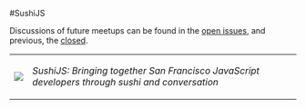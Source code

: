 #SushiJS

Discussions of future meetups can be found in the [open issues](https://github.com/sushijs/san-francisco-ca-usa/issues?page=1&state=open), and previous, the [closed](https://github.com/sushijs/san-francisco-ca-usa/issues?page=1&state=closed).

<table style="border-collapse: collapse">
  <tr>
    <td>
      <img src="http://www.gravatar.com/avatar/d32635f156e30c2f863ec95af93aef18.jpg?s=150">
    </td>
    <td>
      <p><em>SushiJS: Bringing together San Francisco JavaScript developers through sushi and conversation</em></p>
    </td>
  </tr>
</table>
